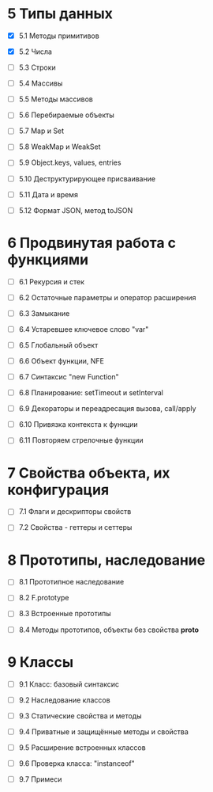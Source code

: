 # 5 Типы данных

- [x] 5.1 Методы примитивов

- [x] 5.2 Числа

- [ ] 5.3 Строки

- [ ] 5.4 Массивы

- [ ] 5.5 Методы массивов

- [ ] 5.6 Перебираемые объекты

- [ ] 5.7 Map и Set

- [ ] 5.8 WeakMap и WeakSet

- [ ] 5.9 Object.keys, values, entries

- [ ] 5.10 Деструктурирующее присваивание

- [ ] 5.11 Дата и время

- [ ] 5.12 Формат JSON, метод toJSON

# 6 Продвинутая работа с функциями

- [ ] 6.1 Рекурсия и стек

- [ ] 6.2 Остаточные параметры и оператор расширения

- [ ] 6.3 Замыкание

- [ ] 6.4 Устаревшее ключевое слово "var"

- [ ] 6.5 Глобальный объект

- [ ] 6.6 Объект функции, NFE

- [ ] 6.7 Синтаксис "new Function"

- [ ] 6.8 Планирование: setTimeout и setInterval

- [ ] 6.9 Декораторы и переадресация вызова, call/apply

- [ ] 6.10 Привязка контекста к функции

- [ ] 6.11 Повторяем стрелочные функции

# 7 Свойства объекта, их конфигурация

- [ ] 7.1 Флаги и дескрипторы свойств

- [ ] 7.2 Свойства - геттеры и сеттеры

# 8 Прототипы, наследование

- [ ] 8.1 Прототипное наследование

- [ ] 8.2 F.prototype

- [ ] 8.3 Встроенные прототипы

- [ ] 8.4 Методы прототипов, объекты без свойства __proto__

# 9 Классы

- [ ] 9.1 Класс: базовый синтаксис

- [ ] 9.2 Наследование классов

- [ ] 9.3 Статические свойства и методы

- [ ] 9.4 Приватные и защищённые методы и свойства

- [ ] 9.5 Расширение встроенных классов

- [ ] 9.6 Проверка класса: "instanceof"

- [ ] 9.7 Примеси
